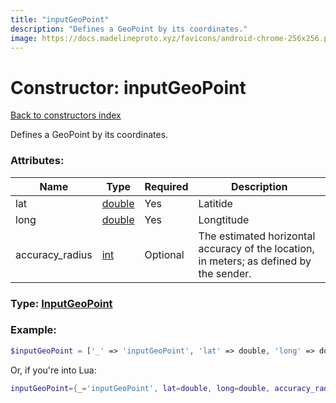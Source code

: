 ```yaml
---
title: "inputGeoPoint"
description: "Defines a GeoPoint by its coordinates."
image: https://docs.madelineproto.xyz/favicons/android-chrome-256x256.png
---
```

# Constructor: inputGeoPoint  
[Back to constructors index](index.md)



Defines a GeoPoint by its coordinates.

### Attributes:

| Name     |    Type       | Required | Description |
|----------|---------------|----------|-------------|
|lat|[double](../types/double.md) | Yes|Latitide|
|long|[double](../types/double.md) | Yes|Longtitude|
|accuracy\_radius|[int](../types/int.md) | Optional|The estimated horizontal accuracy of the location, in meters; as defined by the sender.|



### Type: [InputGeoPoint](../types/InputGeoPoint.md)


### Example:

```php
$inputGeoPoint = ['_' => 'inputGeoPoint', 'lat' => double, 'long' => double, 'accuracy_radius' => int];
```  


Or, if you're into Lua:

```lua
inputGeoPoint={_='inputGeoPoint', lat=double, long=double, accuracy_radius=int}

```


